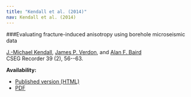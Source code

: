 ```yaml
---
title: "Kendall et al. (2014)"
nav: Kendall et al. (2014)
---
```


###Evaluating fracture-induced anisotropy using borehole microseismic data


[J.-Michael Kendall](http://www1.gly.bris.ac.uk/~jmk/), [James P. Verdon](http://www1.gly.bris.ac.uk/~JamesVerdon/), and [Alan F. Baird](http://www1.gly.bris.ac.uk/~baird/)  
CSEG Recorder 39 (2), 56--63.

**Availability:**

- [Published version (HTML)](http://csegrecorder.com/articles/view/evaluating-fracture-induced-anisotropy-using-borehole-microseismic-data)
- [PDF](/pdfs/Kendall2014.pdf)

